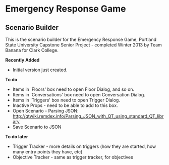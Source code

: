 Emergency Response Game
=======================

Scenario Builder
----------------

This is the scenario builder for the Emergency Response Game,
Portland State University Capstone Senior Project - completed
Winter 2013 by Team Banana for Clark College.

**Recently Added**

* Initial version just created.

**To do**

* Items in 'Floors' box need to open Floor Dialog, and so on.
* Items in 'Conversations' box need to open Conversation Dialog.
* Items in 'Triggers' box need to open Trigger Dialog.
* Inactive Props - need to be able to add to this box.
* Open Scenario - Parsing JSON: http://qtwiki.remdex.info/Parsing_JSON_with_QT_using_standard_QT_library
* Save Scenario to JSON

**To do later**

* Trigger Tracker - more details on triggers (how they are started, how many entry points they have, etc)
* Objective Tracker - same as trigger tracker, for objectives